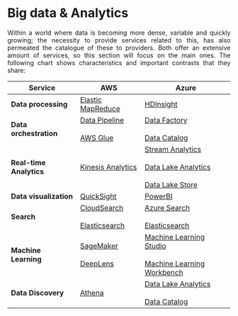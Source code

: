 # Big data & Analytics

<p align="justify">Within a world where data is becoming more dense, variable and quickly growing; the necessity to provide services related to this, has also permeated the catalogue of these to providers. Both offer an extensive amount of services, so this section will focus on the main ones. The following chart shows characteristics and important contrasts that they share:</p>

Service | AWS | Azure
--------| ----| ------
**Data processing** | <a href= "https://aws.amazon.com/documentation/emr/"> Elastic MapReduce </a> | <a href= "https://azure.microsoft.com/en-us/services/hdinsight/"> HDInsight </a>
**Data orchestration** |<a href= "https://aws.amazon.com/documentation/data-pipeline/">Data Pipeline</a></br><br><a href= "https://aws.amazon.com/glue/">AWS Glue</a></br>|<a href="https://azure.microsoft.com/en-us/services/data-factory/">Data Factory</a></br><br><a href= "https://azure.microsoft.com/en-us/services/data-catalog/">Data Catalog</a></br>
**Real-time Analytics** | <a href= "https://aws.amazon.com/documentation/kinesis/"> Kinesis Analytics </a>|<a href="https://azure.microsoft.com/en-us/services/stream-analytics/">Stream Analytics</a></br><br><a href= "https://azure.microsoft.com/en-us/services/data-lake-analytics/">Data Lake Analytics</a></br><br><a href= "https://azure.microsoft.com/en-us/services/data-lake-store/">Data Lake Store</a></br>
**Data visualization** | <a href= "https://aws.amazon.com/documentation/quicksight/"> QuickSight </a> | <a href= "https://powerbi.microsoft.com/en-us/">PowerBI</a>
**Search** | <a href= "https://aws.amazon.com/cloudsearch/">CloudSearch</a></br><br><a href= "https://aws.amazon.com/documentation/elasticsearch-service/">Elasticsearch</a></br>|<a href= "https://azure.microsoft.com/en-us/services/search/">Azure Search</a></br><br><a href= "https://azuremarketplace.microsoft.com/en-us/marketplace/apps?page=1&search=Elasticsearch">Elasticsearch</a></br>
**Machine Learning** | <a href= "https://aws.amazon.com/documentation/sagemaker/">SageMaker</a></br><br><a href= "https://aws.amazon.com/documentation/deeplens/">DeepLens</a></br>|<a href= "https://azure.microsoft.com/en-us/services/machine-learning-studio/">Machine Learning Studio</a></br><br><a href= "https://azure.microsoft.com/en-us/services/machine-learning-services/">Machine Learning Workbench</a></br>
**Data Discovery** | <a href= "https://aws.amazon.com/documentation/athena/"> Athena </a>|<a href="https://azure.microsoft.com/en-us/services/data-lake-analytics/">Data Lake Analytics</a></br><br><a href= "https://azure.microsoft.com/en-us/services/data-catalog/">Data Catalog</a></br>
